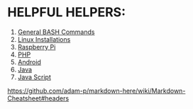 # HELPFUL HELPERS:  
  
  
1. [General BASH Commands](general_bash_commands.md)  
2. [Linux Installations](linux_installations.md)  
3. [Raspberry Pi](rpi.md)  
4. [PHP]()  
5. [Android]()  
6. [Java](java.md)  
7. [Java Script]()  


https://github.com/adam-p/markdown-here/wiki/Markdown-Cheatsheet#headers  
